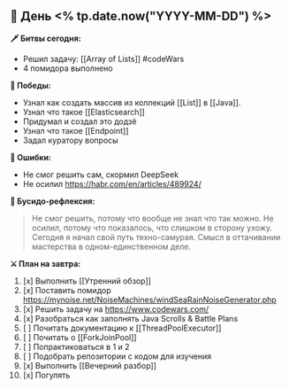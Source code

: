 ## 🏯 День <% tp.date.now("YYYY-MM-DD") %>

**🗡️ Битвы сегодня:**
- Решил задачу: [[Array of Lists]] #codeWars 
- 4 помидора выполнено

**🎯 Победы:**
- Узнал как создать массив из коллекций [[List]] в [[Java]]. 
- Узнал что такое [[Elasticsearch]]  
- Придумал и создал это додзё
- Узнал что такое [[Endpoint]]
- Задал куратору вопросы

**💢 Ошибки:**
- Не смог решить сам, скормил DeepSeek
- Не осилил https://habr.com/en/articles/489924/

**📿 Бусидо-рефлексия:**
> Не смог решить, потому что вообще не знал что так можно. 
> Не осилил, потому что показалось, что слишком в сторону ухожу.
>  Сегодня я начал свой путь техно-самурая. Смысл в оттачивании мастерства в одном-единственном деле. 

**⚔️ План на завтра:**
1. [x] Выполнить [[Утренний обзор]] 
2. [x] Поставить помидор https://mynoise.net/NoiseMachines/windSeaRainNoiseGenerator.php
3. [x] Решить задачу на https://www.codewars.com/
4. [x] Разобраться как заполнять Java Scrolls & Battle Plans
5. [ ] Почитать документацию к [[ThreadPoolExecutor]]
6. [ ] Почитать о [[ForkJoinPool]] 
7. [ ] Попрактиковаться в 1 и 2
8. [ ] Подобрать репозитории с кодом для изучения
9. [x] Выполнить [[Вечерний разбор]] 
10. [x] Погулять